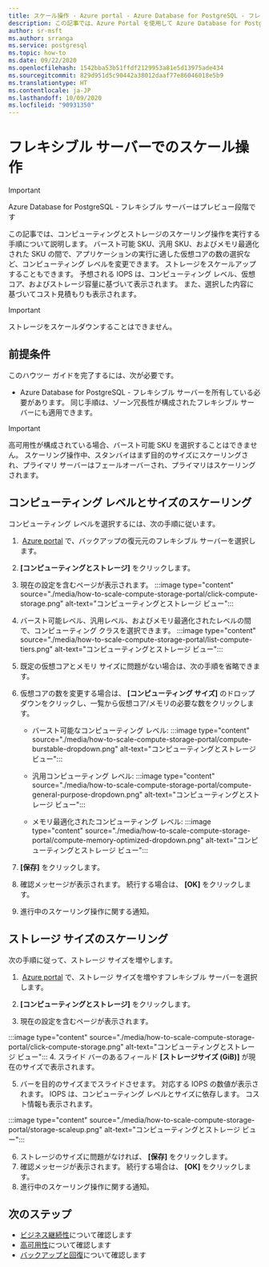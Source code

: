 ```yaml
---
title: スケール操作 - Azure portal - Azure Database for PostgreSQL - フレキシブル サーバー
description: この記事では、Azure Portal を使用して Azure Database for PostgreSQL でスケール操作を実行する方法について説明します。
author: sr-msft
ms.author: srranga
ms.service: postgresql
ms.topic: how-to
ms.date: 09/22/2020
ms.openlocfilehash: 1542bba53b51ffdf2129953a81e5d13975ade434
ms.sourcegitcommit: 829d951d5c90442a38012daaf77e86046018e5b9
ms.translationtype: HT
ms.contentlocale: ja-JP
ms.lasthandoff: 10/09/2020
ms.locfileid: "90931350"
---
```

# <a name="scale-operations-in-flexible-server"></a>フレキシブル サーバーでのスケール操作

> [!IMPORTANT]
> Azure Database for PostgreSQL - フレキシブル サーバーはプレビュー段階です

この記事では、コンピューティングとストレージのスケーリング操作を実行する手順について説明します。 バースト可能 SKU、汎用 SKU、およびメモリ最適化された SKU の間で、アプリケーションの実行に適した仮想コアの数の選択など、コンピューティング レベルを変更できます。 ストレージをスケールアップすることもできます。 予想される IOPS は、コンピューティング レベル、仮想コア、およびストレージ容量に基づいて表示されます。 また、選択した内容に基づいてコスト見積もりも表示されます。

> [!IMPORTANT]
> ストレージをスケールダウンすることはできません。

## <a name="pre-requisites"></a>前提条件

このハウツー ガイドを完了するには、次が必要です。

-   Azure Database for PostgreSQL - フレキシブル サーバーを所有している必要があります。 同じ手順は、ゾーン冗長性が構成されたフレキシブル サーバーにも適用できます。
> [!IMPORTANT]
> 高可用性が構成されている場合、バースト可能 SKU を選択することはできません。 スケーリング操作中、スタンバイはまず目的のサイズにスケーリングされ、プライマリ サーバーはフェールオーバーされ、プライマリはスケーリングされます。 

## <a name="scaling-the-compute-tier-and-size"></a>コンピューティング レベルとサイズのスケーリング

コンピューティング レベルを選択するには、次の手順に従います。
 
1.   [Azure portal](https://portal.azure.com/) で、バックアップの復元元のフレキシブル サーバーを選択します。

2.  **[コンピューティングとストレージ]** をクリックします。

3.  現在の設定を含むページが表示されます。
 :::image type="content" source="./media/how-to-scale-compute-storage-portal/click-compute-storage.png" alt-text="コンピューティングとストレージ ビュー":::

4.  バースト可能レベル、汎用レベル、およびメモリ最適化されたレベルの間で、コンピューティング クラスを選択できます。
   :::image type="content" source="./media/how-to-scale-compute-storage-portal/list-compute-tiers.png" alt-text="コンピューティングとストレージ ビュー":::


5.  既定の仮想コアとメモリ サイズに問題がない場合は、次の手順を省略できます。

6.  仮想コアの数を変更する場合は、 **[コンピューティング サイズ]** のドロップダウンをクリックし、一覧から仮想コア/メモリの必要な数をクリックします。
    
    - バースト可能なコンピューティング レベル: :::image type="content" source="./media/how-to-scale-compute-storage-portal/compute-burstable-dropdown.png" alt-text="コンピューティングとストレージ ビュー":::

    - 汎用コンピューティング レベル: :::image type="content" source="./media/how-to-scale-compute-storage-portal/compute-general-purpose-dropdown.png" alt-text="コンピューティングとストレージ ビュー":::

    - メモリ最適化されたコンピューティング レベル: :::image type="content" source="./media/how-to-scale-compute-storage-portal/compute-memory-optimized-dropdown.png" alt-text="コンピューティングとストレージ ビュー":::

7.  **[保存]** をクリックします。 
8.  確認メッセージが表示されます。 続行する場合は、 **[OK]** をクリックします。 
9.  進行中のスケーリング操作に関する通知。


## <a name="scaling-storage-size"></a>ストレージ サイズのスケーリング

次の手順に従って、ストレージ サイズを増やします。

1.   [Azure portal](https://portal.azure.com/) で、ストレージ サイズを増やすフレキシブル サーバーを選択します。
2.  **[コンピューティングとストレージ]** をクリックします。

3.  現在の設定を含むページが表示されます。
   
:::image type="content" source="./media/how-to-scale-compute-storage-portal/click-compute-storage.png" alt-text="コンピューティングとストレージ ビュー":::
4.  スライド バーのあるフィールド **[ストレージサイズ (GiB)]** が現在のサイズで表示されます。

5.  バーを目的のサイズまでスライドさせます。 対応する IOPS の数値が表示されます。 IOPS は、コンピューティング レベルとサイズに依存します。 コスト情報も表示されます。 

 :::image type="content" source="./media/how-to-scale-compute-storage-portal/storage-scaleup.png" alt-text="コンピューティングとストレージ ビュー":::

6.  ストレージのサイズに問題がなければ、 **[保存]** をクリックします。 
7.  確認メッセージが表示されます。 続行する場合は、 **[OK]** をクリックします。 
8.  進行中のスケーリング操作に関する通知。

## <a name="next-steps"></a>次のステップ

-   [ビジネス継続性](./concepts-business-continuity.md)について確認します
-   [高可用性](./concepts-high-availability.md)について確認します
-   [バックアップと回復](./concepts-backup-restore.md)について確認します
